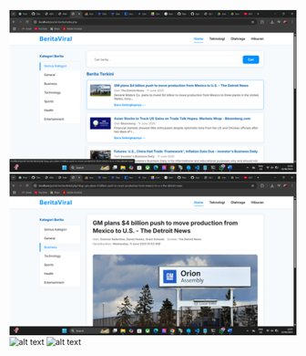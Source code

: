 ![alt text](https://github.com/Jojoo18/beritajojo/blob/master/previewweb/Screenshot%20(244).png?raw=true)
![alt text](https://github.com/Jojoo18/beritajojo/blob/master/previewweb/Screenshot%20(245).png?raw=true)
![alt text](?raw=true)
![alt text](?raw=true)
